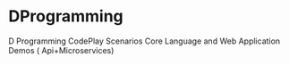 # DProgramming
D Programming CodePlay Scenarios Core Language and Web Application Demos ( Api+Microservices)
